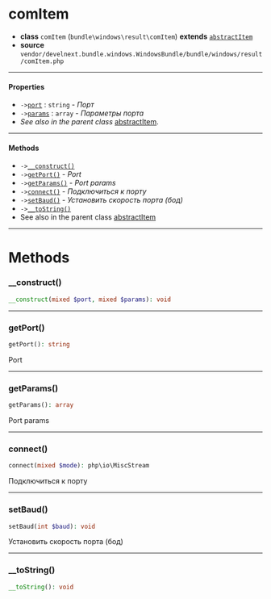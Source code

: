 # comItem

- **class** `comItem` (`bundle\windows\result\comItem`) **extends** [`abstractItem`](classes/bundle/windows/result/abstractItem.md)
- **source** `vendor/develnext.bundle.windows.WindowsBundle/bundle/windows/result/comItem.php`

---

#### Properties

- `->`[`port`](#prop-port) : `string` - _Порт_
- `->`[`params`](#prop-params) : `array` - _Параметры порта_
- *See also in the parent class* [abstractItem](classes/bundle/windows/result/abstractItem.md).

---

#### Methods

- `->`[`__construct()`](#method-__construct)
- `->`[`getPort()`](#method-getport) - _Port_
- `->`[`getParams()`](#method-getparams) - _Port params_
- `->`[`connect()`](#method-connect) - _Подключиться к порту_
- `->`[`setBaud()`](#method-setbaud) - _Установить скорость порта (бод)_
- `->`[`__toString()`](#method-__tostring)
- See also in the parent class [abstractItem](classes/bundle/windows/result/abstractItem.md)

---
# Methods

<a name="method-__construct"></a>

### __construct()
```php
__construct(mixed $port, mixed $params): void
```

---

<a name="method-getport"></a>

### getPort()
```php
getPort(): string
```
Port

---

<a name="method-getparams"></a>

### getParams()
```php
getParams(): array
```
Port params

---

<a name="method-connect"></a>

### connect()
```php
connect(mixed $mode): php\io\MiscStream
```
Подключиться к порту

---

<a name="method-setbaud"></a>

### setBaud()
```php
setBaud(int $baud): void
```
Установить скорость порта (бод)

---

<a name="method-__tostring"></a>

### __toString()
```php
__toString(): void
```
